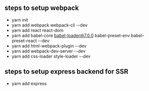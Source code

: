 ## steps to setup webpack

- yarn init
- yarn add webpack webpack-cli --dev
- yarn add react react-dom
- yarn add babel-core babel-loader@7.0.0 babel-preset-env babel-preset-react --dev
- yarn add html-webpack-plugin --dev
- yarn add webpack-dev-server --dev
- yarn add css-loader style-loader --dev

## steps to setup express backend for SSR

- yarn add express
